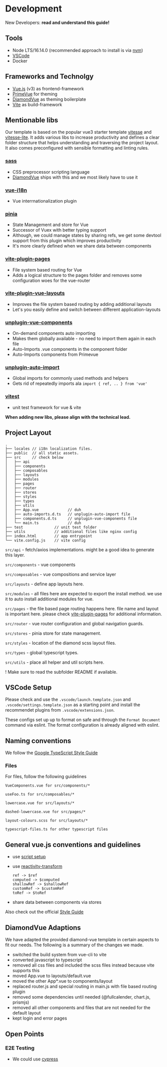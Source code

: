 # Development

New Developers: **read and understand this guide!**


## Tools

-   Node LTS/16.14.0 (recommended approach to install is via [nvm](https://github.com/nvm-sh/nvm))
-   [VSCode](https://code.visualstudio.com/)
-   Docker


## Frameworks and Technolgy

- [Vue.js](https://vuejs.org/) (v3) as frontend-framework
- [PrimeVue](https://www.primefaces.org/primevue/#/) for theming
- [DiamondVue](https://www.primefaces.org/layouts/diamond-vue) as theming boilerplate
- [Vite](https://vitejs.dev/) as build-framework


## Mentionable libs

Our template is based on the popular vue3 starter template [vitesse](https://github.com/antfu/vitesse) and [vitesse-lite](https://github.com/antfu/vitesse-lite). It adds various libs to increase productivity and defines a clear folder structure that helps understanding and traversing the project layout. It also comes preconfigured with sensible formatting and linting rules.


### [sass](https://github.com/sass/sass)

* CSS preprocessor scripting language 
* [DiamondVue](https://www.primefaces.org/layouts/diamond-vue) ships with this and we most likely have to use it


### [vue-i18n](https://github.com/intlify/vue-i18n-next)

* Vue interrnationalization plugin


### [pinia](https://github.com/vuejs/pinia)

* State Management and store for Vue
* Successor of Vuex with better typing support
* Although, we could manage states by sharing refs, we get some devtool support from this plugin which improves productivity
* It's more clearly defined when we share data between components


### [vite-plugin-pages](https://github.com/hannoeru/vite-plugin-pages)

* File system based routing for Vue
* Adds a logical structure to the pages folder and removes some configuration woes for the vue-router


### [vite-plugin-vue-layouts](https://github.com/JohnCampionJr/vite-plugin-vue-layouts)

* Improves the file system based routing by adding additional layouts
* Let's you easily define and switch between different application-layouts


### [unplugin-vue-components](https://github.com/antfu/unplugin-vue-components)

* On-demand components auto importing
* Makes them globally available - no need to import them again in each file
* Auto-Imports .vue components in the component folder
* Auto-Imports components from Primevue


### [unplugin-auto-import](https://github.com/antfu/unplugin-auto-import)

* Global imports for commonly used methods and helpers
* Gets rid of repeatedly imports ala `import { ref, .. } from 'vue'`


### [vitest](https://github.com/vitest-dev/vitest)

* unit test framework for vue & vite

**When adding new libs, please align with the technical lead.**


## Project Layout


```
.
├── locales // i18n localization files.
├── public  // all static assets.
├── src     // check below
│   ├── api
│   ├── components
│   ├── composables
│   ├── layouts
│   ├── modules
│   ├── pages
│   ├── router
│   ├── stores
│   ├── styles
│   ├── types
│   ├── utils
│   ├── App.vue             // duh
│   ├── auto-imports.d.ts   // unplugin-auto-import file
│   ├── components.d.ts     // unplugin-vue-components file
│   └── main.ts             // duh
├── test              // unit test folder
├── utils             // additional files like nginx config
├── index.html        // app entrypoint
└── vite.config.js    // vite config
```

`src/api` - fetch/axios implementations. might be a good idea to generate this layer.

`src/components` - vue components

`src/composables` - vue compositions and service layer

`src/layouts` - define app layouts here.

`src/modules` - all files here are expected to export the install method. we use it to auto install additional modules for vue.

`src/pages` - the file based page routing happens here. file name and layout is important here. please check [vite-plugin-pages](https://github.com/hannoeru/vite-plugin-pages) for additional information.

`src/router` - vue router configuration and global navigation guards.

`src/stores` - pinia store for state management.

`src/styles` - location of the diamond scss layout files.

`src/types` - global typescript types.

`src/utils` - place all helper and util scripts here.

! Make sure to read the subfolder README if available.


## VSCode Setup

Please check and use the `.vscode/launch.template.json` and `.vscode/settings.template.json` as a starting point and install the recommendet plugins from `.vscode/extensions.json`.

These configs set up up to format on safe and through the `Format Document` command via eslint. The format configuration is already aligned with eslint.


## Naming conventions

We follow the [Google TypeScript Style Guide](https://google.github.io/styleguide/tsguide.html)


### Files

For files, follow the following guidelines

```
VueComponents.vue for src/components/*

useFoo.ts for src/composables/*

lowercase.vue for src/layouts/*

dashed-lowercase.vue for src/pages/*

layout-colours.scss for src/layouts/*

typescript-files.ts for other typescript files
```


## General vue.js conventions and guidelines

* use [script setup](https://vuejs.org/api/sfc-script-setup.html)

* use [reactivity-transform](https://vuejs.org/guide/extras/reactivity-transform.html)

  ```
  ref -> $ref
  computed -> $computed
  shallowRef -> $shallowRef
  customRef -> $customRef
  toRef -> $toRef
  ```

* share data between components via stores


Also check out the official [Style Guide](https://vuejs.org/style-guide/)

## DiamondVue Adaptions

We have adapted the provided diamond-vue template in certain aspects to fit our needs. The following is a summary of the changes we made.

* switched the build system from vue-cli to vite
* converted javascript to typescript
* removed all css files and included the scss files instead because vite supports this
* moved App.vue to layouts/default.vue
* moved the other App*.vue to components/layout
* replaced router.js and special routing in main.js with file based routing plugin
* removed some dependencies until needed (@fullcalender, chart.js, prismjs)
* removed all other components and files that are not needed for the default layout
* kept login and error pages


## Open Points

### E2E Testing

* We could use [cypress](https://www.cypress.io/)
